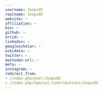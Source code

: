 ```yaml
---
username: Joops05
realname: Joops05
website: ~
affiliation: ~
bio: ~
github: ~
orcid: ~
linkedin: ~
googlescholar: ~
wikidata: ~
twitter: ~
mastodon-url: ~
meta: ~
instagram: ~
redirect_from:
- /index.php/User:Joops05
- /index.php/Special:Contributions/Joops05
---
```

